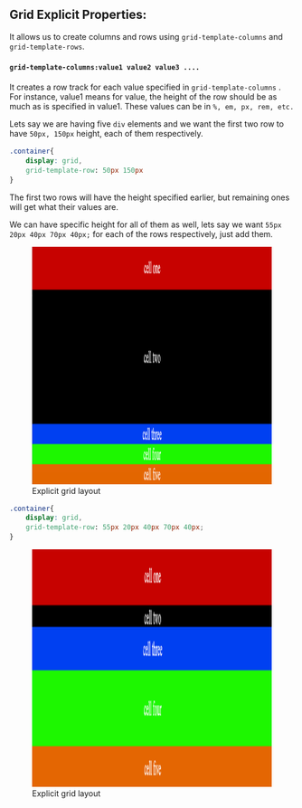 ## Grid Explicit Properties:

It allows us to create columns and rows using `grid-template-columns` and `grid-template-rows`.

#### `grid-template-columns:value1 value2 value3 .... `

It creates a row track for each value specified in `grid-template-columns` .
For instance, value1 means for value, the height of the row should be as much as is specified in value1.
These values can be in `%, em, px, rem, etc.`

Lets say we are having five `div` elements and we want the first two row to have `50px, 150px` height, each of them respectively.

```css
.container{
    display: grid,
    grid-template-row: 50px 150px
}

```

The first two rows will have the height specified earlier, but remaining ones will get what their values are.

We can have specific height for all of them as well, lets say we want `55px 20px 40px 70px 40px;` for each of the rows respectively, just add them.

<figure>
<img src="../assets/temp-rows.png" alt="explicit grid layout" height="420" width="720" />
<figcaption>Explicit grid layout</figcaption>
</figure>

```css
.container{
    display: grid,
    grid-template-row: 55px 20px 40px 70px 40px;
}

```

<figure>
<img src="../assets/temp-rows-all.png" alt="explicit grid layout" height="420" width="720" />
<figcaption>Explicit grid layout</figcaption>
</figure>
